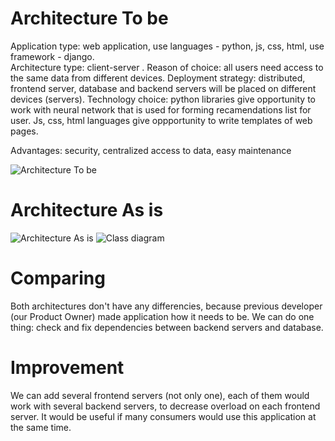# Architecture To be  

Application type: web application, use languages - python, js, css, html, use framework - django.    
Architecture type: client-server  .
Reason of choice: all users need access to the same data from different devices.
Deployment strategy: distributed, frontend server, database and backend servers will be placed on different devices (servers).
Technology choice: python libraries give opportunity to work with neural network that is used for forming recamendations list for user. Js, css, html languages give oppportunity to write templates of web pages.

Advantages: security, centralized access to data, easy maintenance  

![Architecture To be](https://github.com/L1ttl3S1st3r/wannait/blob/master/Documents/Design/ComponentsAndDeployment/components.jpg)

# Architecture As is  

![Architecture As is](https://github.com/L1ttl3S1st3r/wannait/blob/master/Documents/Design/ComponentsAndDeployment/components.jpg)
![Class diagram](https://github.com/L1ttl3S1st3r/wannait/blob/master/Documents/Design/Class/classes.jpeg)

# Comparing

Both architectures don't have any differencies, because previous developer (our Product Owner) made application how it needs to be. We can do one thing: check and fix dependencies between backend servers and database.

# Improvement

We can add several frontend servers (not only one), each of them would work with several backend servers, to decrease overload on each frontend server. It would be useful if many consumers would use this application at the same time.
